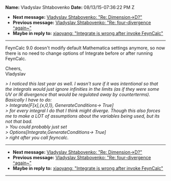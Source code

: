 **Name:** Vladyslav Shtabovenko
**Date:** 08/13/15-07:36:22 PM Z

  - **Next message:** [Vladyslav Shtabovenko: "Re:
    Dimension-\>D?"](0973.html)
  - **Previous message:** [Vladyslav Shtabovenko: "Re: four-divergence
    ^again\~"](0971.html)
  - **Maybe in reply to:** [xiaoyang: "Integrate is wrong after invoke
    FeynCalc"](0649.html)

-----

FeynCalc 9.0 doesn't modify default Mathematica settings anymore, so
now  
there is no need to change options of Integrate before or after
running  
FeynCalc.  

Cheers,  
Vladyslav  

*\> I noticed this last year as well. I wasn't sure if it was
intentional so that the integrals would just ignore infinities in the
limits (as if they were some UV or IR divergence that would be regulated
away by counterterms). Basically I have to do:*  
*\> Integrate[F[x],{x,0,1}, GenerateConditions-\>
True]*  
*\> for every integral I do that I think might diverge. Though this also
forces me to make a LOT of assumptions about the variables being used,
but its not that bad.*  
*\> You could probably just set*  
*\> Options[Integrate,GenerateConditions-\> True]*  
*\> right after you call feyncalc.*  

-----

  - **Next message:** [Vladyslav Shtabovenko: "Re:
    Dimension-\>D?"](0973.html)
  - **Previous message:** [Vladyslav Shtabovenko: "Re: four-divergence
    ^again\~"](0971.html)
  - **Maybe in reply to:** [xiaoyang: "Integrate is wrong after invoke
    FeynCalc"](0649.html)

-----

